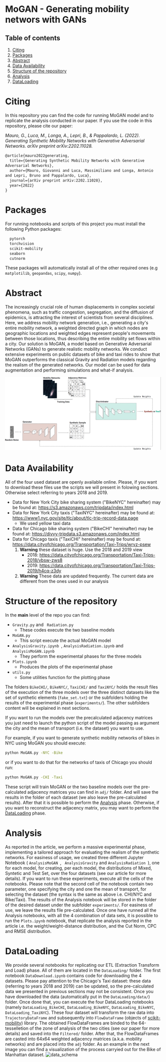 # MoGAN - Generating mobility networs with GANs
## Table of contents
1. [Citing](#citing)
2. [Packages](#packages)
3. [Abstract](#abstract)
4. [Data Availability](#data-availability)
5. [Structure of the repository](#structure-of-the-repository)
6. [Analysis](#analysis)
7. [DataLoading](#dataloading)


# Citing
In this repository you can find the code for running MoGAN model and to replicate the analysis conducted in our paper.
If you use the code in this repository, please cite our paper:

*Mauro, G., Luca, M., Longa, A., Lepri, B., & Pappalardo, L. (2022). Generating Synthetic Mobility Networks with Generative Adversarial Networks. arXiv preprint arXiv:2202.11028.*

```
@article{mauro2022generating,
  title={Generating Synthetic Mobility Networks with Generative Adversarial Networks},
  author={Mauro, Giovanni and Luca, Massimiliano and Longa, Antonio and Lepri, Bruno and Pappalardo, Luca},
  journal={arXiv preprint arXiv:2202.11028},
  year={2022}
}
```

# Packages
For running notebooks and scripts of this project you must install the following Python packages:
```
  pytorch
  torchvision
  scikit-mobility
  seaborn
  cutnorm
```
These packages will automatically install all of the other required ones (e.g ```matplotilib```, ```geopandas```, ```scipy```, ```numpy```).


# Abstract
The increasingly crucial role of human displacements in complex societal phenomena, such as traffic congestion, segregation, and the diffusion of epidemics, is attracting the interest of scientists from several disciplines.
Here, we address mobility network generation, i.e., generating a city's entire mobility network, a weighted directed graph in which nodes are geographic locations and weighted edges represent people's movements between those locations, thus describing the entire mobility set flows within a city.
Our solution is MoGAN, a model based on Generative Adversarial Networks (GANs) to generate realistic mobility networks.
We conduct extensive experiments on public datasets of bike and taxi rides to show that MoGAN outperforms the classical Gravity and Radiation models regarding the realism of the generated networks.
Our model can be used for data augmentation and performing simulations and what-if analysis.

![data_schema](https://github.com/jonpappalord/GAN-flow/blob/main/gan_schema.png?raw=true)



# Data Availability
All of the four used dataset are openly available online. Please, if you want to download these files use the scripts we will present in folowing sections. Otherwise select referring to years 2018 and 2019. 
- Data for New York City bike sharing system ("BikeNYC" hereinafter) may be found at: https://s3.amazonaws.com/tripdata/index.html
- Data for New York City taxis ("TaxiNYC" hereinafter) may be found at: https://www1.nyc.gov/site/tlc/about/tlc-trip-record-data.page
    - We used yellow taxi data
- Data for Chicago bike sharing system ("BikeCHI" hereinafter) may be found at: https://divvy-tripdata.s3.amazonaws.com/index.html
- Data for Chicago taxis ("TaxiCHI" hereinafter) may be found at: https://data.cityofchicago.org/Transportation/Taxi-Trips/wrvz-psew
    1. **Warning** these dataset is huge. Use the 2018 and 2019 view 
        - 2018: https://data.cityofchicago.org/Transportation/Taxi-Trips-2018/vbsw-zws8
        - 2019: https://data.cityofchicago.org/Transportation/Taxi-Trips-2019/h4cq-z3dy 
    2. **Warning** These data are updated frequently. The current data are different from the ones used in our analysis 


# Structure of the repository
In the **main** level of the repo you can find:
- ```Gravity.py``` and ``` Radiation.py```
    - These codes execute the two baseline models
- ```MoGAN.py```
    - This script execute the actual MoGAN model
- ```AnalysisGravity.ipynb ```, ```AnalysisRadiation.ipynb``` and ```AnalysisMoGAN.ipynb``` 
    - They perform the experimental phases for the three models
- ```Plots.ipynb``` 
    - Produces the plots of the experimental phase
- ```utils.py```
    - Some utilities function for the plotting phase 

The folders ```BikeCHI/```, ```BikeNYC/```, ```TaxiCHI/``` and ```TaxiNYC/``` holds the result files of the execution of the three models over the three distinct datasets like the set of synthetic elements (```fake_set.txt```) or the subfolders holding the results of the experimental phase (```experiments/```). The other subfolders content will be explained in next sections.

If you want to run the models over the precalculated adjacency matrices you just need to launch the python script of the model passing as argument the city and the mean of transport (i.e. the dataset) you want to use.

For example, if you want to generate synthetic mobility networks of bikes in NYC using MoGAN you should execute:
```sh
python MoGAN.py -NYC -Bike
```
or if you want to do that for the networks of taxis of Chicago you should run:
```sh
python MoGAN.py -CHI -Taxi
```
These script will train MoGAN or the two baseline models over the pre-calculated adjacency matrices you can find in ```adj/``` folder. And will save the results in the folder of each dataset (we also leave the pre-calculated results). After that it is possible to perform the [Analysis](#analysis) phase. Otherwise, if you want to reconstruct the adjacency matrix, you may want to perform the [DataLoading](#dataloading) phase.

    

# Analysis 
As reported in the article, we perform a massive experimental phase, implementing a tailored approach for evaluating the realism of the synthetic networks. For easiness of usage, we created three different Jupyter Notebook ( ```AnalysisMoGAN ```,  ``` AnalysisGravity``` and  ```AnalysisRadiation ```), one for each model, for creating, per each model, the distributions of Mixed, Syntetic and Test Set, over the four datasets (see our article for more details). If you want to run these experiments, execute all the cells of the notebooks. Please note that the second cell of the notebook contain two parameter, one specifying the city and one the mean of transport, for selecting the dataset (the syntax is the same as above i.e. CHI/NYC and Bike/Taxi). The results of the Analysis notebook will be stored in the folder of the desired dataset under the subfolder ```experiments/```. For easiness of use, we leave the results file pre-calculated.
Once one have runned all the Analysis notebooks, with all the 4 combination of data sets, it is possible to run the ```Plots.ipynb``` notebook, that replicate the analysis reported in the article i.e. the weight/weight-distance distribution, and the Cut Norm, CPC and RMSE distribution.


# DataLoading 
We provide several notebooks for replicating our ETL (Extraction Transform and Load) phase. All of them are located in the ```DataLoading/``` folder. The first notebook ```DataDownload.ipynb``` contains code for downloading the 4 datasets. Please pay attention to the Chicago's Taxi dataset: these data (referring to years 2018 and 2019) can be updated, so the pre-calculated data we presented in previous sections may not be consistent. Once you have downloaded the data (automatically put in the ```DataLoading/data/```) folder. Once done that, you can execute the four DataLoading notebooks (namely ```DataLoading_BikeCHI```, ```DataLoading_BikeNYC```, ```DataLoading_BikeNYC```, ```DataLoading_TaxiNYC```). These four dataset will transform the raw data into ```TrajectoryDataFrame``` and subsequently into ```FlowDataFrame``` (objects of [scikit-mobility](https://github.com/scikit-mobility/scikit-mobility)) library. The obtained FlowDataFrames are binded to the 64-tesselletion of the zone of analysis of the two cities (see our paper for more details) and saved into the ```Filtered/``` folder. After that, the FlowDataFrames are casted into 64x64 weighted adjacency matrices (a.k.a. mobility networks) and are placed into the 
```adj``` folder. As an example in the next image you can find a visualization of the process carryied out for the Bike of Manhattan dataset.
![data_schema](https://github.com/jonpappalord/GAN-flow/blob/main/dataload.png?raw=true)



